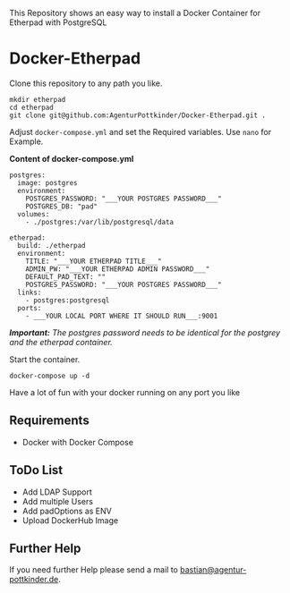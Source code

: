 This Repository shows an easy way to install a Docker Container for Etherpad with PostgreSQL

# Docker-Etherpad

Clone this repository to any path you like. 

```
mkdir etherpad
cd etherpad
git clone git@github.com:AgenturPottkinder/Docker-Etherpad.git .
```

Adjust `docker-compose.yml` and set the Required variables. Use `nano` for Example.

**Content of docker-compose.yml**

```
postgres:
  image: postgres
  environment:
    POSTGRES_PASSWORD: "___YOUR POSTGRES PASSWORD___"
    POSTGRES_DB: "pad"
  volumes:
    - ./postgres:/var/lib/postgresql/data

etherpad:
  build: ./etherpad
  environment:
    TITLE: "___YOUR ETHERPAD TITLE___"
    ADMIN_PW: "___YOUR ETHERPAD ADMIN PASSWORD___"
    DEFAULT_PAD_TEXT: ""
    POSTGRES_PASSWORD: "___YOUR POSTGRES PASSWORD___"
  links:
    - postgres:postgresql
  ports:
    - ___YOUR LOCAL PORT WHERE IT SHOULD RUN___:9001
```
***Important:** The postgres password needs to be identical for the postgrey and the etherpad container.*

Start the container.

```
docker-compose up -d
```

Have a lot of fun with your docker running on any port you like

## Requirements

* Docker with Docker Compose

## ToDo List

* Add LDAP Support
* Add multiple Users
* Add padOptions as ENV
* Upload DockerHub Image

## Further Help

If you need further Help please send a mail to <bastian@agentur-pottkinder.de>.

